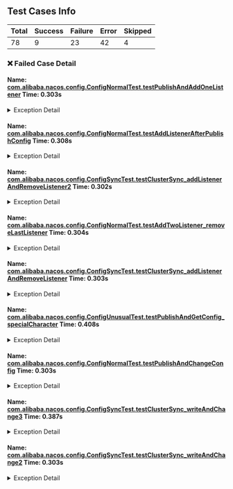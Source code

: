 ## Test Cases Info


|Total|Success|Failure|Error|Skipped|
|-----|-------|-------|-----|-------|
|78|9|23|42|4|


### :x: Failed Case Detail

#### Name:  [com.alibaba.nacos.config.ConfigNormalTest.testPublishAndAddOneListener](https://github.com/nacos-group/nacos-e2e/tree/main/java/nacos-2X/src/test/java/com/alibaba/nacos/config/ConfigNormalTest.java#L94?_blank) Time: 0.303s

<details>
<summary>Exception Detail</summary>


**Exception**
org.opentest4j.AssertionFailedError: publishConfig check fail ==> expected: <true> but was: <false>
	at com.alibaba.nacos.config.ConfigNormalTest.testPublishAndAddOneListener(ConfigNormalTest.java:94)

**System out info**
2023-06-15 04:55:58 INFO  [c.a.n.n.SubscribeClusterTest  #setUp               :  39] Running test=Optional[public void com.alibaba.nacos.naming.SubscribeClusterTest.testSubscribeDelete() throws java.lang.Exception], serviceName=nacos.HMlwA.AhWDS.com
2023-06-15 04:55:58 INFO  [c.a.n.c.naming                #registerService     : 121] [REGISTER-SERVICE] public registering service nacos.HMlwA.AhWDS.com with instance Instance{instanceId='null', ip='127.0.0.1', port=8848, weight=1.0, healthy=true, enabled=true, ephemeral=true, clusterName='c1', serviceName='null', metadata={}}
2023-06-15 04:55:58 ERROR [c.a.n.c.r.client              #printIfErrorEnabled : 102] Send request fail, request = InstanceRequest{headers={app=unknown}, requestId='null'}, retryTimes = 1, errorMessage = Client not connected, current status:STARTING
2023-06-15 04:55:58 INFO  [c.a.n.c.r.c.g.GrpcClient      #ateNewManagedChannel: 182] grpc client connection server:127.0.0.1 ip,serverPort:9848,grpcTslConfig:{"sslProvider":"","enableTls":false,"mutualAuthEnable":false,"trustAll":false}
2023-06-15 04:55:58 INFO  [c.a.n.c.r.c.g.GrpcClient      #ateNewManagedChannel: 182] grpc client connection server:127.0.0.1 ip,serverPort:9848,grpcTslConfig:{"sslProvider":"","enableTls":false,"mutualAuthEnable":false,"trustAll":false}
2023-06-15 04:55:58 ERROR [c.a.n.c.r.c.g.GrpcClient      #printIfErrorEnabled : 102] Server check fail, please check server 127.0.0.1 ,port 9848 is available , error ={}
java.util.concurrent.ExecutionException: com.alibaba.nacos.shaded.io.grpc.StatusRuntimeException: UNAVAILABLE: io exception
	at com.alibaba.nacos.shaded.com.google.common.util.concurrent.AbstractFuture.getDoneValue(AbstractFuture.java:566)
	at com.alibaba.nacos.shaded.com.google.common.util.concurrent.AbstractFuture.get(AbstractFuture.java:445)
	at com.alibaba.nacos.common.remote.client.grpc.GrpcClient.serverCheck(GrpcClient.java:218)
	at com.alibaba.nacos.common.remote.client.grpc.GrpcClient.connectToServer(GrpcClient.java:329)
	at com.alibaba.nacos.common.remote.client.RpcClient.reconnect(RpcClient.java:502)
	at com.alibaba.nacos.common.remote.client.RpcClient.lambda$start$2(RpcClient.java:343)
	at java.util.concurrent.Executors$RunnableAdapter.call(Executors.java:511)
	at java.util.concurrent.FutureTask.run(FutureTask.java:266)
	at java.util.concurrent.ScheduledThreadPoolExecutor$ScheduledFutureTask.access$201(ScheduledThreadPoolExecutor.java:180)
	at java.util.concurrent.ScheduledThreadPoolExecutor$ScheduledFutureTask.run(ScheduledThreadPoolExecutor.java:293)
	at java.util.concurrent.ThreadPoolExecutor.runWorker(ThreadPoolExecutor.java:1149)
	at java.util.concurrent.ThreadPoolExecutor$Worker.run(ThreadPoolExecutor.java:624)
	at java.lang.Thread.run(Thread.java:750)
Caused by: com.alibaba.nacos.shaded.io.grpc.StatusRuntimeException: UNAVAILABLE: io exception
	at com.alibaba.nacos.shaded.io.grpc.Status.asRuntimeException(Status.java:539)
	at com.alibaba.nacos.shaded.io.grpc.stub.ClientCalls$UnaryStreamToFuture.onClose(ClientCalls.java:544)
	at com.alibaba.nacos.shaded.io.grpc.internal.DelayedClientCall$DelayedListener$3.run(DelayedClientCall.java:471)
	at com.alibaba.nacos.shaded.io.grpc.internal.DelayedClientCall$DelayedListener.delayOrExecute(DelayedClientCall.java:435)
	at com.alibaba.nacos.shaded.io.grpc.internal.DelayedClientCall$DelayedListener.onClose(DelayedClientCall.java:468)
	at com.alibaba.nacos.shaded.io.grpc.internal.ClientCallImpl.closeObserver(ClientCallImpl.java:563)
	at com.alibaba.nacos.shaded.io.grpc.internal.ClientCallImpl.access$300(ClientCallImpl.java:70)
	at com.alibaba.nacos.shaded.io.grpc.internal.ClientCallImpl$ClientStreamListenerImpl$1StreamClosed.runInternal(ClientCallImpl.java:744)
	at com.alibaba.nacos.shaded.io.grpc.internal.ClientCallImpl$ClientStreamListenerImpl$1StreamClosed.runInContext(ClientCallImpl.java:723)
	at com.alibaba.nacos.shaded.io.grpc.internal.ContextRunnable.run(ContextRunnable.java:37)
	at com.alibaba.nacos.shaded.io.grpc.internal.SerializingExecutor.run(SerializingExecutor.java:133)
	... 3 common frames omitted
Caused by: com.alibaba.nacos.shaded.io.grpc.netty.shaded.io.netty.channel.AbstractChannel$AnnotatedConnectException: Connection refused: /127.0.0.1:9848
Caused by: java.net.ConnectException: Connection refused
	at sun.nio.ch.SocketChannelImpl.checkConnect(Native Method)
	at sun.nio.ch.SocketChannelImpl.finishConnect(SocketChannelImpl.java:716)
	at com.alibaba.nacos.shaded.io.grpc.netty.shaded.io.netty.channel.socket.nio.NioSocketChannel.doFinishConnect(NioSocketChannel.java:337)
	at com.alibaba.nacos.shaded.io.grpc.netty.shaded.io.netty.channel.nio.AbstractNioChannel$AbstractNioUnsafe.finishConnect(AbstractNioChannel.java:334)
	at com.alibaba.nacos.shaded.io.grpc.netty.shaded.io.netty.channel.nio.NioEventLoop.processSelectedKey(NioEventLoop.java:710)
	at com.alibaba.nacos.shaded.io.grpc.netty.shaded.io.netty.channel.nio.NioEventLoop.processSelectedKeysOptimized(NioEventLoop.java:658)
	at com.alibaba.nacos.shaded.io.grpc.netty.shaded.io.netty.channel.nio.NioEventLoop.processSelectedKeys(NioEventLoop.java:584)
	at com.alibaba.nacos.shaded.io.grpc.netty.shaded.io.netty.channel.nio.NioEventLoop.run(NioEventLoop.java:496)
	at com.alibaba.nacos.shaded.io.grpc.netty.shaded.io.netty.util.concurrent.SingleThreadEventExecutor$4.run(SingleThreadEventExecutor.java:997)
	at com.alibaba.nacos.shaded.io.grpc.netty.shaded.io.netty.util.internal.ThreadExecutorMap$2.run(ThreadExecutorMap.java:74)
	at com.alibaba.nacos.shaded.io.grpc.netty.shaded.io.netty.util.concurrent.FastThreadLocalRunnable.run(FastThreadLocalRunnable.java:30)
	at java.lang.Thread.run(Thread.java:750)
2023-06-15 04:55:58 INFO  [c.a.n.c.r.client              #printIfInfoEnabled  :  63] [6f26f36d-1d0a-4e1c-921a-5df4376c6d46] Fail to connect server, after trying 3 times, last try server is {serverIp = '127.0.0.1', server main port = 8848}, error = unknown
2023-06-15 04:55:58 ERROR [c.a.n.c.r.c.g.GrpcClient      #printIfErrorEnabled : 102] Server check fail, please check server 127.0.0.1 ,port 9848 is available , error ={}
java.util.concurrent.ExecutionException: com.alibaba.nacos.shaded.io.grpc.StatusRuntimeException: UNAVAILABLE: io exception
	at com.alibaba.nacos.shaded.com.google.common.util.concurrent.AbstractFuture.getDoneValue(AbstractFuture.java:566)
	at com.alibaba.nacos.shaded.com.google.common.util.concurrent.AbstractFuture.get(AbstractFuture.java:445)
	at com.alibaba.nacos.common.remote.client.grpc.GrpcClient.serverCheck(GrpcClient.java:218)
	at com.alibaba.nacos.common.remote.client.grpc.GrpcClient.connectToServer(GrpcClient.java:329)
	at com.alibaba.nacos.common.remote.client.RpcClient.reconnect(RpcClient.java:502)
	at com.alibaba.nacos.common.remote.client.RpcClient.lambda$start$2(RpcClient.java:343)
	at java.util.concurrent.Executors$RunnableAdapter.call(Executors.java:511)
	at java.util.concurrent.FutureTask.run(FutureTask.java:266)
	at java.util.concurrent.ScheduledThreadPoolExecutor$ScheduledFutureTask.access$201(ScheduledThreadPoolExecutor.java:180)
	at java.util.concurrent.ScheduledThreadPoolExecutor$ScheduledFutureTask.run(ScheduledThreadPoolExecutor.java:293)
	at java.util.concurrent.ThreadPoolExecutor.runWorker(ThreadPoolExecutor.java:1149)
	at java.util.concurrent.ThreadPoolExecutor$Worker.run(ThreadPoolExecutor.java:624)
	at java.lang.Thread.run(Thread.java:750)
Caused by: com.alibaba.nacos.shaded.io.grpc.StatusRuntimeException: UNAVAILABLE: io exception
	at com.alibaba.nacos.shaded.io.grpc.Status.asRuntimeException(Status.java:539)
	at com.alibaba.nacos.shaded.io.grpc.stub.ClientCalls$UnaryStreamToFuture.onClose(ClientCalls.java:544)
	at com.alibaba.nacos.shaded.io.grpc.internal.DelayedClientCall$DelayedListener$3.run(DelayedClientCall.java:471)
	at com.alibaba.nacos.shaded.io.grpc.internal.DelayedClientCall$DelayedListener.delayOrExecute(DelayedClientCall.java:435)
	at com.alibaba.nacos.shaded.io.grpc.internal.DelayedClientCall$DelayedListener.onClose(DelayedClientCall.java:468)
	at com.alibaba.nacos.shaded.io.grpc.internal.ClientCallImpl.closeObserver(ClientCallImpl.java:563)
	at com.alibaba.nacos.shaded.io.grpc.internal.ClientCallImpl.access$300(ClientCallImpl.java:70)
	at com.alibaba.nacos.shaded.io.grpc.internal.ClientCallImpl$ClientStreamListenerImpl$1StreamClosed.runInternal(ClientCallImpl.java:744)
	at com.alibaba.nacos.shaded.io.grpc.internal.ClientCallImpl$ClientStreamListenerImpl$1StreamClosed.runInContext(ClientCallImpl.java:723)
	at com.alibaba.nacos.shaded.io.grpc.internal.ContextRunnable.run(ContextRunnable.java:37)
	at com.alibaba.nacos.shaded.io.grpc.internal.SerializingExecutor.run(SerializingExecutor.java:133)
	... 3 common frames omitted
Caused by: com.alibaba.nacos.shaded.io.grpc.netty.shaded.io.netty.channel.AbstractChannel$AnnotatedConnectException: Connection refused: /127.0.0.1:9848
Caused by: java.net.ConnectException: Connection refused
	at sun.nio.ch.SocketChannelImpl.checkConnect(Native Method)
	at sun.nio.ch.SocketChannelImpl.finishConnect(SocketChannelImpl.java:716)
	at com.alibaba.nacos.shaded.io.grpc.netty.shaded.io.netty.channel.socket.nio.NioSocketChannel.doFinishConnect(NioSocketChannel.java:337)
	at com.alibaba.nacos.shaded.io.grpc.netty.shaded.io.netty.channel.nio.AbstractNioChannel$AbstractNioUnsafe.finishConnect(AbstractNioChannel.java:334)
	at com.alibaba.nacos.shaded.io.grpc.netty.shaded.io.netty.channel.nio.NioEventLoop.processSelectedKey(NioEventLoop.java:710)
	at com.alibaba.nacos.shaded.io.grpc.netty.shaded.io.netty.channel.nio.NioEventLoop.processSelectedKeysOptimized(NioEventLoop.java:658)
	at com.alibaba.nacos.shaded.io.grpc.netty.shaded.io.netty.channel.nio.NioEventLoop.processSelectedKeys(NioEventLoop.java:584)
	at com.alibaba.nacos.shaded.io.grpc.netty.shaded.io.netty.channel.nio.NioEventLoop.run(NioEventLoop.java:496)
	at com.alibaba.nacos.shaded.io.grpc.netty.shaded.io.netty.util.concurrent.SingleThreadEventExecutor$4.run(SingleThreadEventExecutor.java:997)
	at com.alibaba.nacos.shaded.io.grpc.netty.shaded.io.netty.util.internal.ThreadExecutorMap$2.run(ThreadExecutorMap.java:74)
	at com.alibaba.nacos.shaded.io.grpc.netty.shaded.io.netty.util.concurrent.FastThreadLocalRunnable.run(FastThreadLocalRunnable.java:30)
	at java.lang.Thread.run(Thread.java:750)
2023-06-15 04:55:58 INFO  [c.a.n.c.r.client              #printIfInfoEnabled  :  63] [05a9063c-6c77-43fd-8927-18776a5f500d] Fail to connect server, after trying 3 times, last try server is {serverIp = '127.0.0.1', server main port = 8848}, error = unknown
2023-06-15 04:55:58 ERROR [c.a.n.c.r.client              #printIfErrorEnabled : 102] Send request fail, request = ConfigPublishRequest{headers={charset=UTF-8, Client-AppName=unknown, Client-RequestToken=5b3c629ca65baf33f0c74d9ce8dfd8b2, Client-RequestTS=1686804958659, exConfigInfo=true}, requestId='null'}, retryTimes = 2, errorMessage = Client not connected, current status:STARTING
2023-06-15 04:55:58 ERROR [c.a.n.c.r.client              #printIfErrorEnabled : 102] Send request fail, request = ConfigPublishRequest{headers={charset=UTF-8, Client-AppName=unknown, Client-RequestToken=5b3c629ca65baf33f0c74d9ce8dfd8b2, Client-RequestTS=1686804958659, exConfigInfo=true}, requestId='null'}, retryTimes = 2, errorMessage = Client not connected, current status:STARTING
2023-06-15 04:55:58 WARN  [c.a.n.c.c.i.ClientWorker      #publishConfig       :1064] [fixed-127.0.0.1_8848] [publish-single] error, dataId=config.test.twOyaItMox, group=DEFAULT_GROUP, tenant=, code=unknown, msg=Client not connected, current status:STARTING
2023-06-15 04:55:58 WARN  [c.a.n.c.c.i.ClientWorker      #publishConfig       :1064] [fixed-127.0.0.1_8848] [publish-single] error, dataId=config.test.dfJwuzVwPZ, group=DEFAULT_GROUP, tenant=, code=unknown, msg=Client not connected, current status:STARTING
2023-06-15 04:55:58 INFO  [c.a.n.c.ConfigNormalTest      #ishAndAddOneListener:  93] publishConfig dataId:config.test.twOyaItMox, group:DEFAULT_GROUP, result:false



</details>

#### Name: [com.alibaba.nacos.config.ConfigNormalTest.testAddListenerAfterPublishConfig](https://github.com/nacos-group/nacos-e2e/tree/main/java/nacos-2X/src/test/java/com/alibaba/nacos/config/ConfigNormalTest.java#L292{:target="_blank"}) Time: 0.308s

<details>
<summary>Exception Detail</summary>


**Exception**
org.opentest4j.AssertionFailedError: expected: <true> but was: <false>
	at com.alibaba.nacos.config.ConfigNormalTest.testAddListenerAfterPublishConfig(ConfigNormalTest.java:292)

**System out info**
2023-06-15 04:55:51 ERROR [c.a.n.c.r.client              #printIfErrorEnabled : 102] Send request fail, request = ConfigPublishRequest{headers={charset=UTF-8, Client-AppName=unknown, Client-RequestToken=4532dca4fd9a7e1bac55115e8932540b, Client-RequestTS=1686804951511, exConfigInfo=true}, requestId='null'}, retryTimes = 2, errorMessage = Client not connected, current status:STARTING
2023-06-15 04:55:51 WARN  [c.a.n.c.c.i.ClientWorker      #publishConfig       :1064] [fixed-127.0.0.1_8848] [publish-single] error, dataId=config.test.MoKFKXehHl, group=DEFAULT_GROUP, tenant=, code=unknown, msg=Client not connected, current status:STARTING
2023-06-15 04:55:51 ERROR [c.a.n.c.r.client              #printIfErrorEnabled : 102] Send request fail, request = ConfigPublishRequest{headers={charset=UTF-8, Client-AppName=unknown, Client-RequestToken=167488b70ed4b7b0d9ce8b04619f18a9, Client-RequestTS=1686804951631, exConfigInfo=true}, requestId='null'}, retryTimes = 1, errorMessage = Client not connected, current status:STARTING
2023-06-15 04:55:51 ERROR [c.a.n.c.r.client              #printIfErrorEnabled : 102] Send request fail, request = SubscribeServiceRequest{headers={app=unknown}, requestId='null'}, retryTimes = 0, errorMessage = Client not connected, current status:STARTING
2023-06-15 04:55:51 ERROR [c.a.n.c.r.client              #printIfErrorEnabled : 102] Send request fail, request = ConfigPublishRequest{headers={charset=UTF-8, Client-AppName=unknown, Client-RequestToken=7c369050fb73e2277776869e8da5b13c, Client-RequestTS=1686804951540, exConfigInfo=true}, requestId='null'}, retryTimes = 2, errorMessage = Client not connected, current status:STARTING
2023-06-15 04:55:51 WARN  [c.a.n.c.c.i.ClientWorker      #publishConfig       :1064] [fixed-127.0.0.1_8848] [publish-single] error, dataId=config.test.FcHYmpXJNT, group=DEFAULT_GROUP, tenant=, code=unknown, msg=Client not connected, current status:STARTING
2023-06-15 04:55:51 INFO  [c.a.n.c.ConfigNormalTest      #erAfterPublishConfig: 291] publishConfig dataId:config.test.FcHYmpXJNT, group:DEFAULT_GROUP, result:false



</details>

#### Name: [com.alibaba.nacos.config.ConfigSyncTest.testClusterSync_addListenerAndRemoveListener2](https://github.com/nacos-group/nacos-e2e/tree/main/java/nacos-2X/src/test/java/com/alibaba/nacos/config/ConfigSyncTest.java#L196{:target="_blank"}) Time: 0.302s

<details>
<summary>Exception Detail</summary>


**Exception**
org.opentest4j.AssertionFailedError: expected: <true> but was: <false>
	at com.alibaba.nacos.config.ConfigSyncTest.testClusterSync_addListenerAndRemoveListener2(ConfigSyncTest.java:196)

**System out info**
2023-06-15 04:56:01 WARN  [c.a.n.c.naming                #run                 :  47] Grpc Connection is disconnect, skip current redo task
2023-06-15 04:56:01 ERROR [c.a.n.c.r.client              #printIfErrorEnabled : 102] Send request fail, request = ConfigQueryRequest{headers={charset=UTF-8, Client-AppName=unknown, Client-RequestToken=6ee606b2f3ba0ffb0910027906ec0ca2, Client-RequestTS=1686804960800, exConfigInfo=true, notify=false}, requestId='null'}, retryTimes = 2, errorMessage = Client not connected, current status:STARTING
2023-06-15 04:56:01 WARN  [c.a.n.c.c.NacosConfigService  #getConfigInner      : 195] [fixed-127.0.0.1_8848] [get-config] get from server error, dataId=config.test.YWnPdRnqnY, group=DEFAULT_GROUP, tenant=, msg=ErrCode:-401, ErrMsg:Client not connected, current status:STARTING
2023-06-15 04:56:01 WARN  [c.a.n.c.naming                #run                 :  47] Grpc Connection is disconnect, skip current redo task
2023-06-15 04:56:01 ERROR [c.a.n.c.r.client              #printIfErrorEnabled : 102] Send request fail, request = ConfigPublishRequest{headers={charset=UTF-8, Client-AppName=unknown, Client-RequestToken=92d7b3f196bca01d8de92a4f3d6dd3d7, Client-RequestTS=1686804960815, exConfigInfo=true}, requestId='null'}, retryTimes = 2, errorMessage = Client not connected, current status:STARTING
2023-06-15 04:56:01 WARN  [c.a.n.c.c.i.ClientWorker      #publishConfig       :1064] [fixed-127.0.0.1_8848] [publish-single] error, dataId=config.test.IvOzitlArH, group=DEFAULT_GROUP, tenant=, code=unknown, msg=Client not connected, current status:STARTING



</details>

#### Name: [com.alibaba.nacos.config.ConfigNormalTest.testAddTwoListener_removeLastListener](https://github.com/nacos-group/nacos-e2e/tree/main/java/nacos-2X/src/test/java/com/alibaba/nacos/config/ConfigNormalTest.java#L324{:target="_blank"}) Time: 0.304s

<details>
<summary>Exception Detail</summary>


**Exception**
org.opentest4j.AssertionFailedError: expected: <true> but was: <false>
	at com.alibaba.nacos.config.ConfigNormalTest.testAddTwoListener_removeLastListener(ConfigNormalTest.java:324)

**System out info**
2023-06-15 04:55:52 ERROR [c.a.n.c.r.client              #printIfErrorEnabled : 102] Send request fail, request = SubscribeServiceRequest{headers={app=unknown}, requestId='null'}, retryTimes = 0, errorMessage = Client not connected, current status:STARTING
2023-06-15 04:55:52 ERROR [c.a.n.c.r.client              #printIfErrorEnabled : 102] Send request fail, request = ConfigPublishRequest{headers={charset=UTF-8, Client-AppName=unknown, Client-RequestToken=a6065aee4bd7e76bc5a48314c3c3e613, Client-RequestTS=1686804951849, exConfigInfo=true}, requestId='null'}, retryTimes = 2, errorMessage = Client not connected, current status:STARTING
2023-06-15 04:55:52 WARN  [c.a.n.c.c.i.ClientWorker      #publishConfig       :1064] [fixed-127.0.0.1_8848] [publish-single] error, dataId=config.test.sacaJFdrNZ, group=DEFAULT_GROUP, tenant=, code=unknown, msg=Client not connected, current status:STARTING



</details>

#### Name: [com.alibaba.nacos.config.ConfigSyncTest.testClusterSync_addListenerAndRemoveListener](https://github.com/nacos-group/nacos-e2e/tree/main/java/nacos-2X/src/test/java/com/alibaba/nacos/config/ConfigSyncTest.java#L168{:target="_blank"}) Time: 0.303s

<details>
<summary>Exception Detail</summary>


**Exception**
org.opentest4j.AssertionFailedError: expected: <true> but was: <false>
	at com.alibaba.nacos.config.ConfigSyncTest.testClusterSync_addListenerAndRemoveListener(ConfigSyncTest.java:168)

**System out info**


</details>

#### Name: [com.alibaba.nacos.config.ConfigUnusualTest.testPublishAndGetConfig_specialCharacter](https://github.com/nacos-group/nacos-e2e/tree/main/java/nacos-2X/src/test/java/com/alibaba/nacos/config/ConfigUnusualTest.java#L174{:target="_blank"}) Time: 0.408s

<details>
<summary>Exception Detail</summary>


**Exception**
org.opentest4j.AssertionFailedError: publishConfig check fail ==> expected: <true> but was: <false>
	at com.alibaba.nacos.config.ConfigUnusualTest.testPublishAndGetConfig_specialCharacter(ConfigUnusualTest.java:174)

**System out info**
2023-06-15 04:55:58 ERROR [c.a.n.c.r.client              #printIfErrorEnabled : 102] Send request fail, request = ConfigPublishRequest{headers={charset=UTF-8, Client-AppName=unknown, Client-RequestToken=59572a797fba5058beea236ce99ddf58, Client-RequestTS=1686804958357, exConfigInfo=true}, requestId='null'}, retryTimes = 2, errorMessage = Client not connected, current status:STARTING
2023-06-15 04:55:58 WARN  [c.a.n.c.c.i.ClientWorker      #publishConfig       :1064] [fixed-127.0.0.1_8848] [publish-single] error, dataId=config.test.xRZVrXQsNQ, group=DEFAULT_GROUP, tenant=, code=unknown, msg=Client not connected, current status:STARTING
2023-06-15 04:55:58 INFO  [c.a.n.c.ConfigUnusualTest     #fig_specialCharacter: 173] publishConfig dataId:config.test.xRZVrXQsNQ, group:DEFAULT_GROUP, result:false



</details>

#### Name: [com.alibaba.nacos.config.ConfigNormalTest.testPublishAndChangeConfig](https://github.com/nacos-group/nacos-e2e/tree/main/java/nacos-2X/src/test/java/com/alibaba/nacos/config/ConfigNormalTest.java#L198{:target="_blank"}) Time: 0.303s

<details>
<summary>Exception Detail</summary>


**Exception**
org.opentest4j.AssertionFailedError: expected: <true> but was: <false>
	at com.alibaba.nacos.config.ConfigNormalTest.testPublishAndChangeConfig(ConfigNormalTest.java:198)

**System out info**
2023-06-15 04:55:59 INFO  [c.a.n.n.SubscribeClusterTest  #setUp               :  39] Running test=Optional[public void com.alibaba.nacos.naming.SubscribeClusterTest.testSubscribeChangeWeight() throws java.lang.Exception], serviceName=nacos.MkaYk.jEvSU.com
2023-06-15 04:55:59 INFO  [c.a.n.c.naming                #registerService     : 121] [REGISTER-SERVICE] public registering service nacos.MkaYk.jEvSU.com with instance Instance{instanceId='null', ip='127.0.0.1', port=8848, weight=2.0, healthy=true, enabled=true, ephemeral=true, clusterName='c1', serviceName='nacos.MkaYk.jEvSU.com', metadata={site=et2}}
2023-06-15 04:55:59 INFO  [c.a.n.c.r.c.g.GrpcClient      #ateNewManagedChannel: 182] grpc client connection server:127.0.0.1 ip,serverPort:9848,grpcTslConfig:{"sslProvider":"","enableTls":false,"mutualAuthEnable":false,"trustAll":false}
2023-06-15 04:55:59 INFO  [c.a.n.c.r.c.g.GrpcClient      #ateNewManagedChannel: 182] grpc client connection server:127.0.0.1 ip,serverPort:9848,grpcTslConfig:{"sslProvider":"","enableTls":false,"mutualAuthEnable":false,"trustAll":false}
2023-06-15 04:55:59 ERROR [c.a.n.c.r.client              #printIfErrorEnabled : 102] Send request fail, request = SubscribeServiceRequest{headers={app=unknown}, requestId='null'}, retryTimes = 1, errorMessage = Client not connected, current status:STARTING
2023-06-15 04:55:59 ERROR [c.a.n.c.r.c.g.GrpcClient      #printIfErrorEnabled : 102] Server check fail, please check server 127.0.0.1 ,port 9848 is available , error ={}
java.util.concurrent.ExecutionException: com.alibaba.nacos.shaded.io.grpc.StatusRuntimeException: UNAVAILABLE: io exception
	at com.alibaba.nacos.shaded.com.google.common.util.concurrent.AbstractFuture.getDoneValue(AbstractFuture.java:566)
	at com.alibaba.nacos.shaded.com.google.common.util.concurrent.AbstractFuture.get(AbstractFuture.java:445)
	at com.alibaba.nacos.common.remote.client.grpc.GrpcClient.serverCheck(GrpcClient.java:218)
	at com.alibaba.nacos.common.remote.client.grpc.GrpcClient.connectToServer(GrpcClient.java:329)
	at com.alibaba.nacos.common.remote.client.RpcClient.reconnect(RpcClient.java:502)
	at com.alibaba.nacos.common.remote.client.RpcClient.lambda$start$2(RpcClient.java:343)
	at java.util.concurrent.Executors$RunnableAdapter.call(Executors.java:511)
	at java.util.concurrent.FutureTask.run(FutureTask.java:266)
	at java.util.concurrent.ScheduledThreadPoolExecutor$ScheduledFutureTask.access$201(ScheduledThreadPoolExecutor.java:180)
	at java.util.concurrent.ScheduledThreadPoolExecutor$ScheduledFutureTask.run(ScheduledThreadPoolExecutor.java:293)
	at java.util.concurrent.ThreadPoolExecutor.runWorker(ThreadPoolExecutor.java:1149)
	at java.util.concurrent.ThreadPoolExecutor$Worker.run(ThreadPoolExecutor.java:624)
	at java.lang.Thread.run(Thread.java:750)
Caused by: com.alibaba.nacos.shaded.io.grpc.StatusRuntimeException: UNAVAILABLE: io exception
	at com.alibaba.nacos.shaded.io.grpc.Status.asRuntimeException(Status.java:539)
	at com.alibaba.nacos.shaded.io.grpc.stub.ClientCalls$UnaryStreamToFuture.onClose(ClientCalls.java:544)
	at com.alibaba.nacos.shaded.io.grpc.internal.DelayedClientCall$DelayedListener$3.run(DelayedClientCall.java:471)
	at com.alibaba.nacos.shaded.io.grpc.internal.DelayedClientCall$DelayedListener.delayOrExecute(DelayedClientCall.java:435)
	at com.alibaba.nacos.shaded.io.grpc.internal.DelayedClientCall$DelayedListener.onClose(DelayedClientCall.java:468)
	at com.alibaba.nacos.shaded.io.grpc.internal.ClientCallImpl.closeObserver(ClientCallImpl.java:563)
	at com.alibaba.nacos.shaded.io.grpc.internal.ClientCallImpl.access$300(ClientCallImpl.java:70)
	at com.alibaba.nacos.shaded.io.grpc.internal.ClientCallImpl$ClientStreamListenerImpl$1StreamClosed.runInternal(ClientCallImpl.java:744)
	at com.alibaba.nacos.shaded.io.grpc.internal.ClientCallImpl$ClientStreamListenerImpl$1StreamClosed.runInContext(ClientCallImpl.java:723)
	at com.alibaba.nacos.shaded.io.grpc.internal.ContextRunnable.run(ContextRunnable.java:37)
	at com.alibaba.nacos.shaded.io.grpc.internal.SerializingExecutor.run(SerializingExecutor.java:133)
	... 3 common frames omitted
Caused by: com.alibaba.nacos.shaded.io.grpc.netty.shaded.io.netty.channel.AbstractChannel$AnnotatedConnectException: Connection refused: /127.0.0.1:9848
Caused by: java.net.ConnectException: Connection refused
	at sun.nio.ch.SocketChannelImpl.checkConnect(Native Method)
	at sun.nio.ch.SocketChannelImpl.finishConnect(SocketChannelImpl.java:716)
	at com.alibaba.nacos.shaded.io.grpc.netty.shaded.io.netty.channel.socket.nio.NioSocketChannel.doFinishConnect(NioSocketChannel.java:337)
	at com.alibaba.nacos.shaded.io.grpc.netty.shaded.io.netty.channel.nio.AbstractNioChannel$AbstractNioUnsafe.finishConnect(AbstractNioChannel.java:334)
	at com.alibaba.nacos.shaded.io.grpc.netty.shaded.io.netty.channel.nio.NioEventLoop.processSelectedKey(NioEventLoop.java:710)
	at com.alibaba.nacos.shaded.io.grpc.netty.shaded.io.netty.channel.nio.NioEventLoop.processSelectedKeysOptimized(NioEventLoop.java:658)
	at com.alibaba.nacos.shaded.io.grpc.netty.shaded.io.netty.channel.nio.NioEventLoop.processSelectedKeys(NioEventLoop.java:584)
	at com.alibaba.nacos.shaded.io.grpc.netty.shaded.io.netty.channel.nio.NioEventLoop.run(NioEventLoop.java:496)
	at com.alibaba.nacos.shaded.io.grpc.netty.shaded.io.netty.util.concurrent.SingleThreadEventExecutor$4.run(SingleThreadEventExecutor.java:997)
	at com.alibaba.nacos.shaded.io.grpc.netty.shaded.io.netty.util.internal.ThreadExecutorMap$2.run(ThreadExecutorMap.java:74)
	at com.alibaba.nacos.shaded.io.grpc.netty.shaded.io.netty.util.concurrent.FastThreadLocalRunnable.run(FastThreadLocalRunnable.java:30)
	at java.lang.Thread.run(Thread.java:750)
2023-06-15 04:55:59 ERROR [c.a.n.c.r.c.g.GrpcClient      #printIfErrorEnabled : 102] Server check fail, please check server 127.0.0.1 ,port 9848 is available , error ={}
java.util.concurrent.ExecutionException: com.alibaba.nacos.shaded.io.grpc.StatusRuntimeException: UNAVAILABLE: io exception
	at com.alibaba.nacos.shaded.com.google.common.util.concurrent.AbstractFuture.getDoneValue(AbstractFuture.java:566)
	at com.alibaba.nacos.shaded.com.google.common.util.concurrent.AbstractFuture.get(AbstractFuture.java:445)
	at com.alibaba.nacos.common.remote.client.grpc.GrpcClient.serverCheck(GrpcClient.java:218)
	at com.alibaba.nacos.common.remote.client.grpc.GrpcClient.connectToServer(GrpcClient.java:329)
	at com.alibaba.nacos.common.remote.client.RpcClient.reconnect(RpcClient.java:502)
	at com.alibaba.nacos.common.remote.client.RpcClient.lambda$start$2(RpcClient.java:343)
	at java.util.concurrent.Executors$RunnableAdapter.call(Executors.java:511)
	at java.util.concurrent.FutureTask.run(FutureTask.java:266)
	at java.util.concurrent.ScheduledThreadPoolExecutor$ScheduledFutureTask.access$201(ScheduledThreadPoolExecutor.java:180)
	at java.util.concurrent.ScheduledThreadPoolExecutor$ScheduledFutureTask.run(ScheduledThreadPoolExecutor.java:293)
	at java.util.concurrent.ThreadPoolExecutor.runWorker(ThreadPoolExecutor.java:1149)
	at java.util.concurrent.ThreadPoolExecutor$Worker.run(ThreadPoolExecutor.java:624)
	at java.lang.Thread.run(Thread.java:750)
Caused by: com.alibaba.nacos.shaded.io.grpc.StatusRuntimeException: UNAVAILABLE: io exception
	at com.alibaba.nacos.shaded.io.grpc.Status.asRuntimeException(Status.java:539)
	at com.alibaba.nacos.shaded.io.grpc.stub.ClientCalls$UnaryStreamToFuture.onClose(ClientCalls.java:544)
	at com.alibaba.nacos.shaded.io.grpc.internal.DelayedClientCall$DelayedListener$3.run(DelayedClientCall.java:471)
	at com.alibaba.nacos.shaded.io.grpc.internal.DelayedClientCall$DelayedListener.delayOrExecute(DelayedClientCall.java:435)
	at com.alibaba.nacos.shaded.io.grpc.internal.DelayedClientCall$DelayedListener.onClose(DelayedClientCall.java:468)
	at com.alibaba.nacos.shaded.io.grpc.internal.ClientCallImpl.closeObserver(ClientCallImpl.java:563)
	at com.alibaba.nacos.shaded.io.grpc.internal.ClientCallImpl.access$300(ClientCallImpl.java:70)
	at com.alibaba.nacos.shaded.io.grpc.internal.ClientCallImpl$ClientStreamListenerImpl$1StreamClosed.runInternal(ClientCallImpl.java:744)
	at com.alibaba.nacos.shaded.io.grpc.internal.ClientCallImpl$ClientStreamListenerImpl$1StreamClosed.runInContext(ClientCallImpl.java:723)
	at com.alibaba.nacos.shaded.io.grpc.internal.ContextRunnable.run(ContextRunnable.java:37)
	at com.alibaba.nacos.shaded.io.grpc.internal.SerializingExecutor.run(SerializingExecutor.java:133)
	... 3 common frames omitted
Caused by: com.alibaba.nacos.shaded.io.grpc.netty.shaded.io.netty.channel.AbstractChannel$AnnotatedConnectException: Connection refused: /127.0.0.1:9848
Caused by: java.net.ConnectException: Connection refused
	at sun.nio.ch.SocketChannelImpl.checkConnect(Native Method)
	at sun.nio.ch.SocketChannelImpl.finishConnect(SocketChannelImpl.java:716)
	at com.alibaba.nacos.shaded.io.grpc.netty.shaded.io.netty.channel.socket.nio.NioSocketChannel.doFinishConnect(NioSocketChannel.java:337)
	at com.alibaba.nacos.shaded.io.grpc.netty.shaded.io.netty.channel.nio.AbstractNioChannel$AbstractNioUnsafe.finishConnect(AbstractNioChannel.java:334)
	at com.alibaba.nacos.shaded.io.grpc.netty.shaded.io.netty.channel.nio.NioEventLoop.processSelectedKey(NioEventLoop.java:710)
	at com.alibaba.nacos.shaded.io.grpc.netty.shaded.io.netty.channel.nio.NioEventLoop.processSelectedKeysOptimized(NioEventLoop.java:658)
	at com.alibaba.nacos.shaded.io.grpc.netty.shaded.io.netty.channel.nio.NioEventLoop.processSelectedKeys(NioEventLoop.java:584)
	at com.alibaba.nacos.shaded.io.grpc.netty.shaded.io.netty.channel.nio.NioEventLoop.run(NioEventLoop.java:496)
	at com.alibaba.nacos.shaded.io.grpc.netty.shaded.io.netty.util.concurrent.SingleThreadEventExecutor$4.run(SingleThreadEventExecutor.java:997)
	at com.alibaba.nacos.shaded.io.grpc.netty.shaded.io.netty.util.internal.ThreadExecutorMap$2.run(ThreadExecutorMap.java:74)
	at com.alibaba.nacos.shaded.io.grpc.netty.shaded.io.netty.util.concurrent.FastThreadLocalRunnable.run(FastThreadLocalRunnable.java:30)
	at java.lang.Thread.run(Thread.java:750)
2023-06-15 04:55:59 INFO  [c.a.n.c.r.client              #printIfInfoEnabled  :  63] [4714c6d0-2167-40dd-af8e-d61877c1be6c] Fail to connect server, after trying 13 times, last try server is {serverIp = '127.0.0.1', server main port = 8848}, error = unknown
2023-06-15 04:55:59 INFO  [c.a.n.c.r.client              #printIfInfoEnabled  :  63] [5a27e46d-dfd2-4a28-8e7f-f94825f4731f] Fail to connect server, after trying 13 times, last try server is {serverIp = '127.0.0.1', server main port = 8848}, error = unknown
2023-06-15 04:55:59 ERROR [c.a.n.c.r.client              #printIfErrorEnabled : 102] Send request fail, request = ConfigPublishRequest{headers={charset=UTF-8, Client-AppName=unknown, Client-RequestToken=5780e8e45642c56725cb8eee114adf6e, Client-RequestTS=1686804958962, exConfigInfo=true}, requestId='null'}, retryTimes = 2, errorMessage = Client not connected, current status:STARTING
2023-06-15 04:55:59 WARN  [c.a.n.c.c.i.ClientWorker      #publishConfig       :1064] [fixed-127.0.0.1_8848] [publish-single] error, dataId=config.test.vdtIMjHcDp, group=DEFAULT_GROUP, tenant=, code=unknown, msg=Client not connected, current status:STARTING
2023-06-15 04:55:59 ERROR [c.a.n.c.r.client              #printIfErrorEnabled : 102] Send request fail, request = ConfigPublishRequest{headers={charset=UTF-8, Client-AppName=unknown, Client-RequestToken=5780e8e45642c56725cb8eee114adf6e, Client-RequestTS=1686804958962, exConfigInfo=true}, requestId='null'}, retryTimes = 2, errorMessage = Client not connected, current status:STARTING
2023-06-15 04:55:59 INFO  [c.a.n.c.ConfigNormalTest      #blishAndChangeConfig: 197] publishConfig dataId:config.test.vdtIMjHcDp, group:DEFAULT_GROUP, result:false
2023-06-15 04:55:59 WARN  [c.a.n.c.c.i.ClientWorker      #publishConfig       :1064] [fixed-127.0.0.1_8848] [publish-single] error, dataId=config.test.fkGhXTZwCb, group=DEFAULT_GROUP, tenant=, code=unknown, msg=Client not connected, current status:STARTING



</details>

#### Name: [com.alibaba.nacos.config.ConfigSyncTest.testClusterSync_writeAndChange3](https://github.com/nacos-group/nacos-e2e/tree/main/java/nacos-2X/src/test/java/com/alibaba/nacos/config/ConfigSyncTest.java#L268{:target="_blank"}) Time: 0.387s

<details>
<summary>Exception Detail</summary>


**Exception**
org.opentest4j.AssertionFailedError: expected: <true> but was: <false>
	at com.alibaba.nacos.config.ConfigSyncTest.testClusterSync_writeAndChange3(ConfigSyncTest.java:268)

**System out info**
2023-06-15 04:55:58 INFO  [c.a.n.n.SubscribeClusterTest  #setUp               :  39] Running test=Optional[public void com.alibaba.nacos.naming.SubscribeClusterTest.testSubscribeOtherCluster() throws java.lang.Exception], serviceName=nacos.aZlFf.jerEj.net
2023-06-15 04:55:58 INFO  [c.a.n.c.naming                #subscribe           : 167] [SUBSCRIBE-SERVICE] service:nacos.aZlFf.jerEj.net, group:DEFAULT_GROUP, clusters:c2 
2023-06-15 04:55:58 DEBUG [c.a.n.c.naming                #subscribe           : 293] [GRPC-SUBSCRIBE] service:nacos.aZlFf.jerEj.net, group:DEFAULT_GROUP, cluster:c2 
2023-06-15 04:55:58 ERROR [c.a.n.c.r.client              #printIfErrorEnabled : 102] Send request fail, request = InstanceRequest{headers={app=unknown}, requestId='null'}, retryTimes = 1, errorMessage = Client not connected, current status:STARTING
2023-06-15 04:55:58 INFO  [c.a.n.c.r.c.g.GrpcClient      #ateNewManagedChannel: 182] grpc client connection server:127.0.0.1 ip,serverPort:9848,grpcTslConfig:{"sslProvider":"","enableTls":false,"mutualAuthEnable":false,"trustAll":false}
2023-06-15 04:55:58 INFO  [c.a.n.c.r.c.g.GrpcClient      #ateNewManagedChannel: 182] grpc client connection server:127.0.0.1 ip,serverPort:9848,grpcTslConfig:{"sslProvider":"","enableTls":false,"mutualAuthEnable":false,"trustAll":false}
2023-06-15 04:55:58 ERROR [c.a.n.c.r.c.g.GrpcClient      #printIfErrorEnabled : 102] Server check fail, please check server 127.0.0.1 ,port 9848 is available , error ={}
java.util.concurrent.ExecutionException: com.alibaba.nacos.shaded.io.grpc.StatusRuntimeException: UNAVAILABLE: io exception
	at com.alibaba.nacos.shaded.com.google.common.util.concurrent.AbstractFuture.getDoneValue(AbstractFuture.java:566)
	at com.alibaba.nacos.shaded.com.google.common.util.concurrent.AbstractFuture.get(AbstractFuture.java:445)
	at com.alibaba.nacos.common.remote.client.grpc.GrpcClient.serverCheck(GrpcClient.java:218)
	at com.alibaba.nacos.common.remote.client.grpc.GrpcClient.connectToServer(GrpcClient.java:329)
	at com.alibaba.nacos.common.remote.client.RpcClient.reconnect(RpcClient.java:502)
	at com.alibaba.nacos.common.remote.client.RpcClient.lambda$start$2(RpcClient.java:343)
	at java.util.concurrent.Executors$RunnableAdapter.call(Executors.java:511)
	at java.util.concurrent.FutureTask.run(FutureTask.java:266)
	at java.util.concurrent.ScheduledThreadPoolExecutor$ScheduledFutureTask.access$201(ScheduledThreadPoolExecutor.java:180)
	at java.util.concurrent.ScheduledThreadPoolExecutor$ScheduledFutureTask.run(ScheduledThreadPoolExecutor.java:293)
	at java.util.concurrent.ThreadPoolExecutor.runWorker(ThreadPoolExecutor.java:1149)
	at java.util.concurrent.ThreadPoolExecutor$Worker.run(ThreadPoolExecutor.java:624)
	at java.lang.Thread.run(Thread.java:750)
Caused by: com.alibaba.nacos.shaded.io.grpc.StatusRuntimeException: UNAVAILABLE: io exception
	at com.alibaba.nacos.shaded.io.grpc.Status.asRuntimeException(Status.java:539)
	at com.alibaba.nacos.shaded.io.grpc.stub.ClientCalls$UnaryStreamToFuture.onClose(ClientCalls.java:544)
	at com.alibaba.nacos.shaded.io.grpc.internal.DelayedClientCall$DelayedListener$3.run(DelayedClientCall.java:471)
	at com.alibaba.nacos.shaded.io.grpc.internal.DelayedClientCall$DelayedListener.delayOrExecute(DelayedClientCall.java:435)
	at com.alibaba.nacos.shaded.io.grpc.internal.DelayedClientCall$DelayedListener.onClose(DelayedClientCall.java:468)
	at com.alibaba.nacos.shaded.io.grpc.internal.ClientCallImpl.closeObserver(ClientCallImpl.java:563)
	at com.alibaba.nacos.shaded.io.grpc.internal.ClientCallImpl.access$300(ClientCallImpl.java:70)
	at com.alibaba.nacos.shaded.io.grpc.internal.ClientCallImpl$ClientStreamListenerImpl$1StreamClosed.runInternal(ClientCallImpl.java:744)
	at com.alibaba.nacos.shaded.io.grpc.internal.ClientCallImpl$ClientStreamListenerImpl$1StreamClosed.runInContext(ClientCallImpl.java:723)
	at com.alibaba.nacos.shaded.io.grpc.internal.ContextRunnable.run(ContextRunnable.java:37)
	at com.alibaba.nacos.shaded.io.grpc.internal.SerializingExecutor.run(SerializingExecutor.java:133)
	... 3 common frames omitted
Caused by: com.alibaba.nacos.shaded.io.grpc.netty.shaded.io.netty.channel.AbstractChannel$AnnotatedConnectException: Connection refused: /127.0.0.1:9848
Caused by: java.net.ConnectException: Connection refused
	at sun.nio.ch.SocketChannelImpl.checkConnect(Native Method)
	at sun.nio.ch.SocketChannelImpl.finishConnect(SocketChannelImpl.java:716)
	at com.alibaba.nacos.shaded.io.grpc.netty.shaded.io.netty.channel.socket.nio.NioSocketChannel.doFinishConnect(NioSocketChannel.java:337)
	at com.alibaba.nacos.shaded.io.grpc.netty.shaded.io.netty.channel.nio.AbstractNioChannel$AbstractNioUnsafe.finishConnect(AbstractNioChannel.java:334)
	at com.alibaba.nacos.shaded.io.grpc.netty.shaded.io.netty.channel.nio.NioEventLoop.processSelectedKey(NioEventLoop.java:710)
	at com.alibaba.nacos.shaded.io.grpc.netty.shaded.io.netty.channel.nio.NioEventLoop.processSelectedKeysOptimized(NioEventLoop.java:658)
	at com.alibaba.nacos.shaded.io.grpc.netty.shaded.io.netty.channel.nio.NioEventLoop.processSelectedKeys(NioEventLoop.java:584)
	at com.alibaba.nacos.shaded.io.grpc.netty.shaded.io.netty.channel.nio.NioEventLoop.run(NioEventLoop.java:496)
	at com.alibaba.nacos.shaded.io.grpc.netty.shaded.io.netty.util.concurrent.SingleThreadEventExecutor$4.run(SingleThreadEventExecutor.java:997)
	at com.alibaba.nacos.shaded.io.grpc.netty.shaded.io.netty.util.internal.ThreadExecutorMap$2.run(ThreadExecutorMap.java:74)
	at com.alibaba.nacos.shaded.io.grpc.netty.shaded.io.netty.util.concurrent.FastThreadLocalRunnable.run(FastThreadLocalRunnable.java:30)
	at java.lang.Thread.run(Thread.java:750)
2023-06-15 04:55:58 INFO  [c.a.n.c.r.client              #printIfInfoEnabled  :  63] [6f26f36d-1d0a-4e1c-921a-5df4376c6d46] Fail to connect server, after trying 2 times, last try server is {serverIp = '127.0.0.1', server main port = 8848}, error = unknown
2023-06-15 04:55:58 ERROR [c.a.n.c.r.c.g.GrpcClient      #printIfErrorEnabled : 102] Server check fail, please check server 127.0.0.1 ,port 9848 is available , error ={}
java.util.concurrent.ExecutionException: com.alibaba.nacos.shaded.io.grpc.StatusRuntimeException: UNAVAILABLE: io exception
	at com.alibaba.nacos.shaded.com.google.common.util.concurrent.AbstractFuture.getDoneValue(AbstractFuture.java:566)
	at com.alibaba.nacos.shaded.com.google.common.util.concurrent.AbstractFuture.get(AbstractFuture.java:445)
	at com.alibaba.nacos.common.remote.client.grpc.GrpcClient.serverCheck(GrpcClient.java:218)
	at com.alibaba.nacos.common.remote.client.grpc.GrpcClient.connectToServer(GrpcClient.java:329)
	at com.alibaba.nacos.common.remote.client.RpcClient.reconnect(RpcClient.java:502)
	at com.alibaba.nacos.common.remote.client.RpcClient.lambda$start$2(RpcClient.java:343)
	at java.util.concurrent.Executors$RunnableAdapter.call(Executors.java:511)
	at java.util.concurrent.FutureTask.run(FutureTask.java:266)
	at java.util.concurrent.ScheduledThreadPoolExecutor$ScheduledFutureTask.access$201(ScheduledThreadPoolExecutor.java:180)
	at java.util.concurrent.ScheduledThreadPoolExecutor$ScheduledFutureTask.run(ScheduledThreadPoolExecutor.java:293)
	at java.util.concurrent.ThreadPoolExecutor.runWorker(ThreadPoolExecutor.java:1149)
	at java.util.concurrent.ThreadPoolExecutor$Worker.run(ThreadPoolExecutor.java:624)
	at java.lang.Thread.run(Thread.java:750)
Caused by: com.alibaba.nacos.shaded.io.grpc.StatusRuntimeException: UNAVAILABLE: io exception
	at com.alibaba.nacos.shaded.io.grpc.Status.asRuntimeException(Status.java:539)
	at com.alibaba.nacos.shaded.io.grpc.stub.ClientCalls$UnaryStreamToFuture.onClose(ClientCalls.java:544)
	at com.alibaba.nacos.shaded.io.grpc.internal.DelayedClientCall$DelayedListener$3.run(DelayedClientCall.java:471)
	at com.alibaba.nacos.shaded.io.grpc.internal.DelayedClientCall$DelayedListener.delayOrExecute(DelayedClientCall.java:435)
	at com.alibaba.nacos.shaded.io.grpc.internal.DelayedClientCall$DelayedListener.onClose(DelayedClientCall.java:468)
	at com.alibaba.nacos.shaded.io.grpc.internal.ClientCallImpl.closeObserver(ClientCallImpl.java:563)
	at com.alibaba.nacos.shaded.io.grpc.internal.ClientCallImpl.access$300(ClientCallImpl.java:70)
	at com.alibaba.nacos.shaded.io.grpc.internal.ClientCallImpl$ClientStreamListenerImpl$1StreamClosed.runInternal(ClientCallImpl.java:744)
	at com.alibaba.nacos.shaded.io.grpc.internal.ClientCallImpl$ClientStreamListenerImpl$1StreamClosed.runInContext(ClientCallImpl.java:723)
	at com.alibaba.nacos.shaded.io.grpc.internal.ContextRunnable.run(ContextRunnable.java:37)
	at com.alibaba.nacos.shaded.io.grpc.internal.SerializingExecutor.run(SerializingExecutor.java:133)
	... 3 common frames omitted
Caused by: com.alibaba.nacos.shaded.io.grpc.netty.shaded.io.netty.channel.AbstractChannel$AnnotatedConnectException: Connection refused: /127.0.0.1:9848
Caused by: java.net.ConnectException: Connection refused
	at sun.nio.ch.SocketChannelImpl.checkConnect(Native Method)
	at sun.nio.ch.SocketChannelImpl.finishConnect(SocketChannelImpl.java:716)
	at com.alibaba.nacos.shaded.io.grpc.netty.shaded.io.netty.channel.socket.nio.NioSocketChannel.doFinishConnect(NioSocketChannel.java:337)
	at com.alibaba.nacos.shaded.io.grpc.netty.shaded.io.netty.channel.nio.AbstractNioChannel$AbstractNioUnsafe.finishConnect(AbstractNioChannel.java:334)
	at com.alibaba.nacos.shaded.io.grpc.netty.shaded.io.netty.channel.nio.NioEventLoop.processSelectedKey(NioEventLoop.java:710)
	at com.alibaba.nacos.shaded.io.grpc.netty.shaded.io.netty.channel.nio.NioEventLoop.processSelectedKeysOptimized(NioEventLoop.java:658)
	at com.alibaba.nacos.shaded.io.grpc.netty.shaded.io.netty.channel.nio.NioEventLoop.processSelectedKeys(NioEventLoop.java:584)
	at com.alibaba.nacos.shaded.io.grpc.netty.shaded.io.netty.channel.nio.NioEventLoop.run(NioEventLoop.java:496)
	at com.alibaba.nacos.shaded.io.grpc.netty.shaded.io.netty.util.concurrent.SingleThreadEventExecutor$4.run(SingleThreadEventExecutor.java:997)
	at com.alibaba.nacos.shaded.io.grpc.netty.shaded.io.netty.util.internal.ThreadExecutorMap$2.run(ThreadExecutorMap.java:74)
	at com.alibaba.nacos.shaded.io.grpc.netty.shaded.io.netty.util.concurrent.FastThreadLocalRunnable.run(FastThreadLocalRunnable.java:30)
	at java.lang.Thread.run(Thread.java:750)
2023-06-15 04:55:58 INFO  [c.a.n.c.r.client              #printIfInfoEnabled  :  63] [05a9063c-6c77-43fd-8927-18776a5f500d] Fail to connect server, after trying 2 times, last try server is {serverIp = '127.0.0.1', server main port = 8848}, error = unknown
2023-06-15 04:55:58 ERROR [c.a.n.c.r.client              #printIfErrorEnabled : 102] Send request fail, request = ConfigPublishRequest{headers={charset=UTF-8, Client-AppName=unknown, Client-RequestToken=80b3ff8b655188e72d5528f7d857ffda, Client-RequestTS=1686804958356, exConfigInfo=true}, requestId='null'}, retryTimes = 2, errorMessage = Client not connected, current status:STARTING
2023-06-15 04:55:58 ERROR [c.a.n.c.r.client              #printIfErrorEnabled : 102] Send request fail, request = ConfigPublishRequest{headers={charset=UTF-8, Client-AppName=unknown, Client-RequestToken=80b3ff8b655188e72d5528f7d857ffda, Client-RequestTS=1686804958356, exConfigInfo=true}, requestId='null'}, retryTimes = 2, errorMessage = Client not connected, current status:STARTING
2023-06-15 04:55:58 WARN  [c.a.n.c.c.i.ClientWorker      #publishConfig       :1064] [fixed-127.0.0.1_8848] [publish-single] error, dataId=config.test.jAlwljlJds, group=DEFAULT_GROUP, tenant=, code=unknown, msg=Client not connected, current status:STARTING
2023-06-15 04:55:58 WARN  [c.a.n.c.c.i.ClientWorker      #publishConfig       :1064] [fixed-127.0.0.1_8848] [publish-single] error, dataId=config.test.aRLpwpcdCD, group=DEFAULT_GROUP, tenant=, code=unknown, msg=Client not connected, current status:STARTING
2023-06-15 04:55:58 INFO  [c.a.n.c.ConfigNormalTest      #testRemoveConfig    : 178] publishConfig dataId:config.test.jAlwljlJds, group:DEFAULT_GROUP, result:false



</details>

#### Name: [com.alibaba.nacos.config.ConfigSyncTest.testClusterSync_writeAndChange2](https://github.com/nacos-group/nacos-e2e/tree/main/java/nacos-2X/src/test/java/com/alibaba/nacos/config/ConfigSyncTest.java#L239{:target="_blank"}) Time: 0.303s

<details>
<summary>Exception Detail</summary>


**Exception**
org.opentest4j.AssertionFailedError: expected: <true> but was: <false>
	at com.alibaba.nacos.config.ConfigSyncTest.testClusterSync_writeAndChange2(ConfigSyncTest.java:239)

**System out info**
2023-06-15 04:56:01 INFO  [c.a.n.c.r.client              #printIfInfoEnabled  :  63] [05a9063c-6c77-43fd-8927-18776a5f500d] Fail to connect server, after trying 7 times, last try server is {serverIp = '127.0.0.1', server main port = 8848}, error = unknown
2023-06-15 04:56:01 INFO  [c.a.n.n.MultiTenantTest       #setUp               :  66] Running test=Optional[public void com.alibaba.nacos.naming.MultiTenantTest.testMultipleTenant_registerInstance() throws java.lang.Exception], serviceName=nacos.yQiBf.vIYUK.net
2023-06-15 04:56:01 INFO  [c.a.n.c.naming                #registerService     : 121] [REGISTER-SERVICE] public registering service nacos.yQiBf.vIYUK.net with instance Instance{instanceId='null', ip='33.33.33.33', port=8888, weight=1.0, healthy=true, enabled=true, ephemeral=true, clusterName='DEFAULT', serviceName='null', metadata={}}
2023-06-15 04:56:01 INFO  [c.a.n.c.r.c.g.GrpcClient      #ateNewManagedChannel: 182] grpc client connection server:127.0.0.1 ip,serverPort:9848,grpcTslConfig:{"sslProvider":"","enableTls":false,"mutualAuthEnable":false,"trustAll":false}
2023-06-15 04:56:01 ERROR [c.a.n.c.r.c.g.GrpcClient      #printIfErrorEnabled : 102] Server check fail, please check server 127.0.0.1 ,port 9848 is available , error ={}
java.util.concurrent.ExecutionException: com.alibaba.nacos.shaded.io.grpc.StatusRuntimeException: UNAVAILABLE: io exception
	at com.alibaba.nacos.shaded.com.google.common.util.concurrent.AbstractFuture.getDoneValue(AbstractFuture.java:566)
	at com.alibaba.nacos.shaded.com.google.common.util.concurrent.AbstractFuture.get(AbstractFuture.java:445)
	at com.alibaba.nacos.common.remote.client.grpc.GrpcClient.serverCheck(GrpcClient.java:218)
	at com.alibaba.nacos.common.remote.client.grpc.GrpcClient.connectToServer(GrpcClient.java:329)
	at com.alibaba.nacos.common.remote.client.RpcClient.reconnect(RpcClient.java:502)
	at com.alibaba.nacos.common.remote.client.RpcClient.lambda$start$2(RpcClient.java:343)
	at java.util.concurrent.Executors$RunnableAdapter.call(Executors.java:511)
	at java.util.concurrent.FutureTask.run(FutureTask.java:266)
	at java.util.concurrent.ScheduledThreadPoolExecutor$ScheduledFutureTask.access$201(ScheduledThreadPoolExecutor.java:180)
	at java.util.concurrent.ScheduledThreadPoolExecutor$ScheduledFutureTask.run(ScheduledThreadPoolExecutor.java:293)
	at java.util.concurrent.ThreadPoolExecutor.runWorker(ThreadPoolExecutor.java:1149)
	at java.util.concurrent.ThreadPoolExecutor$Worker.run(ThreadPoolExecutor.java:624)
	at java.lang.Thread.run(Thread.java:750)
Caused by: com.alibaba.nacos.shaded.io.grpc.StatusRuntimeException: UNAVAILABLE: io exception
	at com.alibaba.nacos.shaded.io.grpc.Status.asRuntimeException(Status.java:539)
	at com.alibaba.nacos.shaded.io.grpc.stub.ClientCalls$UnaryStreamToFuture.onClose(ClientCalls.java:544)
	at com.alibaba.nacos.shaded.io.grpc.internal.DelayedClientCall$DelayedListener$3.run(DelayedClientCall.java:471)
	at com.alibaba.nacos.shaded.io.grpc.internal.DelayedClientCall$DelayedListener.delayOrExecute(DelayedClientCall.java:435)
	at com.alibaba.nacos.shaded.io.grpc.internal.DelayedClientCall$DelayedListener.onClose(DelayedClientCall.java:468)
	at com.alibaba.nacos.shaded.io.grpc.internal.ClientCallImpl.closeObserver(ClientCallImpl.java:563)
	at com.alibaba.nacos.shaded.io.grpc.internal.ClientCallImpl.access$300(ClientCallImpl.java:70)
	at com.alibaba.nacos.shaded.io.grpc.internal.ClientCallImpl$ClientStreamListenerImpl$1StreamClosed.runInternal(ClientCallImpl.java:744)
	at com.alibaba.nacos.shaded.io.grpc.internal.ClientCallImpl$ClientStreamListenerImpl$1StreamClosed.runInContext(ClientCallImpl.java:723)
	at com.alibaba.nacos.shaded.io.grpc.internal.ContextRunnable.run(ContextRunnable.java:37)
	at com.alibaba.nacos.shaded.io.grpc.internal.SerializingExecutor.run(SerializingExecutor.java:133)
	... 3 common frames omitted
Caused by: com.alibaba.nacos.shaded.io.grpc.netty.shaded.io.netty.channel.AbstractChannel$AnnotatedConnectException: Connection refused: /127.0.0.1:9848
Caused by: java.net.ConnectException: Connection refused
	at sun.nio.ch.SocketChannelImpl.checkConnect(Native Method)
	at sun.nio.ch.SocketChannelImpl.finishConnect(SocketChannelImpl.java:716)
	at com.alibaba.nacos.shaded.io.grpc.netty.shaded.io.netty.channel.socket.nio.NioSocketChannel.doFinishConnect(NioSocketChannel.java:337)
	at com.alibaba.nacos.shaded.io.grpc.netty.shaded.io.netty.channel.nio.AbstractNioChannel$AbstractNioUnsafe.finishConnect(AbstractNioChannel.java:334)
	at com.alibaba.nacos.shaded.io.grpc.netty.shaded.io.netty.channel.nio.NioEventLoop.processSelectedKey(NioEventLoop.java:710)
	at com.alibaba.nacos.shaded.io.grpc.netty.shaded.io.netty.channel.nio.NioEventLoop.processSelectedKeysOptimized(NioEventLoop.java:658)
	at com.alibaba.nacos.shaded.io.grpc.netty.shaded.io.netty.channel.nio.NioEventLoop.processSelectedKeys(NioEventLoop.java:584)
	at com.alibaba.nacos.shaded.io.grpc.netty.shaded.io.netty.channel.nio.NioEventLoop.run(NioEventLoop.java:496)
	at com.alibaba.nacos.shaded.io.grpc.netty.shaded.io.netty.util.concurrent.SingleThreadEventExecutor$4.run(SingleThreadEventExecutor.java:997)
	at com.alibaba.nacos.shaded.io.grpc.netty.shaded.io.netty.util.internal.ThreadExecutorMap$2.run(ThreadExecutorMap.java:74)
	at com.alibaba.nacos.shaded.io.grpc.netty.shaded.io.netty.util.concurrent.FastThreadLocalRunnable.run(FastThreadLocalRunnable.java:30)
	at java.lang.Thread.run(Thread.java:750)
2023-06-15 04:56:01 INFO  [c.a.n.c.r.client              #printIfInfoEnabled  :  63] [60abd0fe-26b4-4d74-96b1-2f66d466f669] Fail to connect server, after trying 7 times, last try server is {serverIp = '127.0.0.1', server main port = 8848}, error = unknown
2023-06-15 04:56:01 INFO  [c.a.n.c.r.c.g.GrpcClient      #ateNewManagedChannel: 182] grpc client connection server:127.0.0.1 ip,serverPort:9848,grpcTslConfig:{"sslProvider":"","enableTls":false,"mutualAuthEnable":false,"trustAll":false}
2023-06-15 04:56:01 ERROR [c.a.n.c.r.c.g.GrpcClient      #printIfErrorEnabled : 102] Server check fail, please check server 127.0.0.1 ,port 9848 is available , error ={}
java.util.concurrent.ExecutionException: com.alibaba.nacos.shaded.io.grpc.StatusRuntimeException: UNAVAILABLE: io exception
	at com.alibaba.nacos.shaded.com.google.common.util.concurrent.AbstractFuture.getDoneValue(AbstractFuture.java:566)
	at com.alibaba.nacos.shaded.com.google.common.util.concurrent.AbstractFuture.get(AbstractFuture.java:445)
	at com.alibaba.nacos.common.remote.client.grpc.GrpcClient.serverCheck(GrpcClient.java:218)
	at com.alibaba.nacos.common.remote.client.grpc.GrpcClient.connectToServer(GrpcClient.java:329)
	at com.alibaba.nacos.common.remote.client.RpcClient.reconnect(RpcClient.java:502)
	at com.alibaba.nacos.common.remote.client.RpcClient.lambda$start$2(RpcClient.java:343)
	at java.util.concurrent.Executors$RunnableAdapter.call(Executors.java:511)
	at java.util.concurrent.FutureTask.run(FutureTask.java:266)
	at java.util.concurrent.ScheduledThreadPoolExecutor$ScheduledFutureTask.access$201(ScheduledThreadPoolExecutor.java:180)
	at java.util.concurrent.ScheduledThreadPoolExecutor$ScheduledFutureTask.run(ScheduledThreadPoolExecutor.java:293)
	at java.util.concurrent.ThreadPoolExecutor.runWorker(ThreadPoolExecutor.java:1149)
	at java.util.concurrent.ThreadPoolExecutor$Worker.run(ThreadPoolExecutor.java:624)
	at java.lang.Thread.run(Thread.java:750)
Caused by: com.alibaba.nacos.shaded.io.grpc.StatusRuntimeException: UNAVAILABLE: io exception
	at com.alibaba.nacos.shaded.io.grpc.Status.asRuntimeException(Status.java:539)
	at com.alibaba.nacos.shaded.io.grpc.stub.ClientCalls$UnaryStreamToFuture.onClose(ClientCalls.java:544)
	at com.alibaba.nacos.shaded.io.grpc.internal.DelayedClientCall$DelayedListener$3.run(DelayedClientCall.java:471)
	at com.alibaba.nacos.shaded.io.grpc.internal.DelayedClientCall$DelayedListener.delayOrExecute(DelayedClientCall.java:435)
	at com.alibaba.nacos.shaded.io.grpc.internal.DelayedClientCall$DelayedListener.onClose(DelayedClientCall.java:468)
	at com.alibaba.nacos.shaded.io.grpc.internal.ClientCallImpl.closeObserver(ClientCallImpl.java:563)
	at com.alibaba.nacos.shaded.io.grpc.internal.ClientCallImpl.access$300(ClientCallImpl.java:70)
	at com.alibaba.nacos.shaded.io.grpc.internal.ClientCallImpl$ClientStreamListenerImpl$1StreamClosed.runInternal(ClientCallImpl.java:744)
	at com.alibaba.nacos.shaded.io.grpc.internal.ClientCallImpl$ClientStreamListenerImpl$1StreamClosed.runInContext(ClientCallImpl.java:723)
	at com.alibaba.nacos.shaded.io.grpc.internal.ContextRunnable.run(ContextRunnable.java:37)
	at com.alibaba.nacos.shaded.io.grpc.internal.SerializingExecutor.run(SerializingExecutor.java:133)
	... 3 common frames omitted
Caused by: com.alibaba.nacos.shaded.io.grpc.netty.shaded.io.netty.channel.AbstractChannel$AnnotatedConnectException: Connection refused: /127.0.0.1:9848
Caused by: java.net.ConnectException: Connection refused
	at sun.nio.ch.SocketChannelImpl.checkConnect(Native Method)
	at sun.nio.ch.SocketChannelImpl.finishConnect(SocketChannelImpl.java:716)
	at com.alibaba.nacos.shaded.io.grpc.netty.shaded.io.netty.channel.socket.nio.NioSocketChannel.doFinishConnect(NioSocketChannel.java:337)
	at com.alibaba.nacos.shaded.io.grpc.netty.shaded.io.netty.channel.nio.AbstractNioChannel$AbstractNioUnsafe.finishConnect(AbstractNioChannel.java:334)
	at com.alibaba.nacos.shaded.io.grpc.netty.shaded.io.netty.channel.nio.NioEventLoop.processSelectedKey(NioEventLoop.java:710)
	at com.alibaba.nacos.shaded.io.grpc.netty.shaded.io.netty.channel.nio.NioEventLoop.processSelectedKeysOptimized(NioEventLoop.java:658)
	at com.alibaba.nacos.shaded.io.grpc.netty.shaded.io.netty.channel.nio.NioEventLoop.processSelectedKeys(NioEventLoop.java:584)
	at com.alibaba.nacos.shaded.io.grpc.netty.shaded.io.netty.channel.nio.NioEventLoop.run(NioEventLoop.java:496)
	at com.alibaba.nacos.shaded.io.grpc.netty.shaded.io.netty.util.concurrent.SingleThreadEventExecutor$4.run(SingleThreadEventExecutor.java:997)
	at com.alibaba.nacos.shaded.io.grpc.netty.shaded.io.netty.util.internal.ThreadExecutorMap$2.run(ThreadExecutorMap.java:74)
	at com.alibaba.nacos.shaded.io.grpc.netty.shaded.io.netty.util.concurrent.FastThreadLocalRunnable.run(FastThreadLocalRunnable.java:30)
	at java.lang.Thread.run(Thread.java:750)
2023-06-15 04:56:01 INFO  [c.a.n.c.r.client              #printIfInfoEnabled  :  63] [17ba6433-d199-490b-98b0-01210bb6c13e] Fail to connect server, after trying 4 times, last try server is {serverIp = '127.0.0.1', server main port = 8848}, error = unknown
2023-06-15 04:56:01 INFO  [c.a.n.c.r.c.g.GrpcClient      #ateNewManagedChannel: 182] grpc client connection server:127.0.0.1 ip,serverPort:9848,grpcTslConfig:{"sslProvider":"","enableTls":false,"mutualAuthEnable":false,"trustAll":false}
2023-06-15 04:56:01 ERROR [c.a.n.c.r.c.g.GrpcClient      #printIfErrorEnabled : 102] Server check fail, please check server 127.0.0.1 ,port 9848 is available , error ={}
java.util.concurrent.ExecutionException: com.alibaba.nacos.shaded.io.grpc.StatusRuntimeException: UNAVAILABLE: io exception
	at com.alibaba.nacos.shaded.com.google.common.util.concurrent.AbstractFuture.getDoneValue(AbstractFuture.java:566)
	at com.alibaba.nacos.shaded.com.google.common.util.concurrent.AbstractFuture.get(AbstractFuture.java:445)
	at com.alibaba.nacos.common.remote.client.grpc.GrpcClient.serverCheck(GrpcClient.java:218)
	at com.alibaba.nacos.common.remote.client.grpc.GrpcClient.connectToServer(GrpcClient.java:329)
	at com.alibaba.nacos.common.remote.client.RpcClient.reconnect(RpcClient.java:502)
	at com.alibaba.nacos.common.remote.client.RpcClient.lambda$start$2(RpcClient.java:343)
	at java.util.concurrent.Executors$RunnableAdapter.call(Executors.java:511)
	at java.util.concurrent.FutureTask.run(FutureTask.java:266)
	at java.util.concurrent.ScheduledThreadPoolExecutor$ScheduledFutureTask.access$201(ScheduledThreadPoolExecutor.java:180)
	at java.util.concurrent.ScheduledThreadPoolExecutor$ScheduledFutureTask.run(ScheduledThreadPoolExecutor.java:293)
	at java.util.concurrent.ThreadPoolExecutor.runWorker(ThreadPoolExecutor.java:1149)
	at java.util.concurrent.ThreadPoolExecutor$Worker.run(ThreadPoolExecutor.java:624)
	at java.lang.Thread.run(Thread.java:750)
Caused by: com.alibaba.nacos.shaded.io.grpc.StatusRuntimeException: UNAVAILABLE: io exception
	at com.alibaba.nacos.shaded.io.grpc.Status.asRuntimeException(Status.java:539)
	at com.alibaba.nacos.shaded.io.grpc.stub.ClientCalls$UnaryStreamToFuture.onClose(ClientCalls.java:544)
	at com.alibaba.nacos.shaded.io.grpc.internal.DelayedClientCall$DelayedListener$3.run(DelayedClientCall.java:471)
	at com.alibaba.nacos.shaded.io.grpc.internal.DelayedClientCall$DelayedListener.delayOrExecute(DelayedClientCall.java:435)
	at com.alibaba.nacos.shaded.io.grpc.internal.DelayedClientCall$DelayedListener.onClose(DelayedClientCall.java:468)
	at com.alibaba.nacos.shaded.io.grpc.internal.ClientCallImpl.closeObserver(ClientCallImpl.java:563)
	at com.alibaba.nacos.shaded.io.grpc.internal.ClientCallImpl.access$300(ClientCallImpl.java:70)
	at com.alibaba.nacos.shaded.io.grpc.internal.ClientCallImpl$ClientStreamListenerImpl$1StreamClosed.runInternal(ClientCallImpl.java:744)
	at com.alibaba.nacos.shaded.io.grpc.internal.ClientCallImpl$ClientStreamListenerImpl$1StreamClosed.runInContext(ClientCallImpl.java:723)
	at com.alibaba.nacos.shaded.io.grpc.internal.ContextRunnable.run(ContextRunnable.java:37)
	at com.alibaba.nacos.shaded.io.grpc.internal.SerializingExecutor.run(SerializingExecutor.java:133)
	... 3 common frames omitted
Caused by: com.alibaba.nacos.shaded.io.grpc.netty.shaded.io.netty.channel.AbstractChannel$AnnotatedConnectException: Connection refused: /127.0.0.1:9848
Caused by: java.net.ConnectException: Connection refused
	at sun.nio.ch.SocketChannelImpl.checkConnect(Native Method)
	at sun.nio.ch.SocketChannelImpl.finishConnect(SocketChannelImpl.java:716)
	at com.alibaba.nacos.shaded.io.grpc.netty.shaded.io.netty.channel.socket.nio.NioSocketChannel.doFinishConnect(NioSocketChannel.java:337)
	at com.alibaba.nacos.shaded.io.grpc.netty.shaded.io.netty.channel.nio.AbstractNioChannel$AbstractNioUnsafe.finishConnect(AbstractNioChannel.java:334)
	at com.alibaba.nacos.shaded.io.grpc.netty.shaded.io.netty.channel.nio.NioEventLoop.processSelectedKey(NioEventLoop.java:710)
	at com.alibaba.nacos.shaded.io.grpc.netty.shaded.io.netty.channel.nio.NioEventLoop.processSelectedKeysOptimized(NioEventLoop.java:658)
	at com.alibaba.nacos.shaded.io.grpc.netty.shaded.io.netty.channel.nio.NioEventLoop.processSelectedKeys(NioEventLoop.java:584)
	at com.alibaba.nacos.shaded.io.grpc.netty.shaded.io.netty.channel.nio.NioEventLoop.run(NioEventLoop.java:496)
	at com.alibaba.nacos.shaded.io.grpc.netty.shaded.io.netty.util.concurrent.SingleThreadEventExecutor$4.run(SingleThreadEventExecutor.java:997)
	at com.alibaba.nacos.shaded.io.grpc.netty.shaded.io.netty.util.internal.ThreadExecutorMap$2.run(ThreadExecutorMap.java:74)
	at com.alibaba.nacos.shaded.io.grpc.netty.shaded.io.netty.util.concurrent.FastThreadLocalRunnable.run(FastThreadLocalRunnable.java:30)
	at java.lang.Thread.run(Thread.java:750)
2023-06-15 04:56:01 INFO  [c.a.n.c.r.client              #printIfInfoEnabled  :  63] [16e8cae7-9ee0-453c-88cb-18279dc17637] Fail to connect server, after trying 8 times, last try server is {serverIp = '127.0.0.1', server main port = 8848}, error = unknown
2023-06-15 04:56:01 INFO  [c.a.n.c.r.c.g.GrpcClient      #ateNewManagedChannel: 182] grpc client connection server:127.0.0.1 ip,serverPort:9848,grpcTslConfig:{"sslProvider":"","enableTls":false,"mutualAuthEnable":false,"trustAll":false}
2023-06-15 04:56:01 ERROR [c.a.n.c.r.c.g.GrpcClient      #printIfErrorEnabled : 102] Server check fail, please check server 127.0.0.1 ,port 9848 is available , error ={}
java.util.concurrent.ExecutionException: com.alibaba.nacos.shaded.io.grpc.StatusRuntimeException: UNAVAILABLE: io exception
	at com.alibaba.nacos.shaded.com.google.common.util.concurrent.AbstractFuture.getDoneValue(AbstractFuture.java:566)
	at com.alibaba.nacos.shaded.com.google.common.util.concurrent.AbstractFuture.get(AbstractFuture.java:445)
	at com.alibaba.nacos.common.remote.client.grpc.GrpcClient.serverCheck(GrpcClient.java:218)
	at com.alibaba.nacos.common.remote.client.grpc.GrpcClient.connectToServer(GrpcClient.java:329)
	at com.alibaba.nacos.common.remote.client.RpcClient.reconnect(RpcClient.java:502)
	at com.alibaba.nacos.common.remote.client.RpcClient.lambda$start$2(RpcClient.java:343)
	at java.util.concurrent.Executors$RunnableAdapter.call(Executors.java:511)
	at java.util.concurrent.FutureTask.run(FutureTask.java:266)
	at java.util.concurrent.ScheduledThreadPoolExecutor$ScheduledFutureTask.access$201(ScheduledThreadPoolExecutor.java:180)
	at java.util.concurrent.ScheduledThreadPoolExecutor$ScheduledFutureTask.run(ScheduledThreadPoolExecutor.java:293)
	at java.util.concurrent.ThreadPoolExecutor.runWorker(ThreadPoolExecutor.java:1149)
	at java.util.concurrent.ThreadPoolExecutor$Worker.run(ThreadPoolExecutor.java:624)
	at java.lang.Thread.run(Thread.java:750)
Caused by: com.alibaba.nacos.shaded.io.grpc.StatusRuntimeException: UNAVAILABLE: io exception
	at com.alibaba.nacos.shaded.io.grpc.Status.asRuntimeException(Status.java:539)
	at com.alibaba.nacos.shaded.io.grpc.stub.ClientCalls$UnaryStreamToFuture.onClose(ClientCalls.java:544)
	at com.alibaba.nacos.shaded.io.grpc.internal.DelayedClientCall$DelayedListener$3.run(DelayedClientCall.java:471)
	at com.alibaba.nacos.shaded.io.grpc.internal.DelayedClientCall$DelayedListener.delayOrExecute(DelayedClientCall.java:435)
	at com.alibaba.nacos.shaded.io.grpc.internal.DelayedClientCall$DelayedListener.onClose(DelayedClientCall.java:468)
	at com.alibaba.nacos.shaded.io.grpc.internal.ClientCallImpl.closeObserver(ClientCallImpl.java:563)
	at com.alibaba.nacos.shaded.io.grpc.internal.ClientCallImpl.access$300(ClientCallImpl.java:70)
	at com.alibaba.nacos.shaded.io.grpc.internal.ClientCallImpl$ClientStreamListenerImpl$1StreamClosed.runInternal(ClientCallImpl.java:744)
	at com.alibaba.nacos.shaded.io.grpc.internal.ClientCallImpl$ClientStreamListenerImpl$1StreamClosed.runInContext(ClientCallImpl.java:723)
	at com.alibaba.nacos.shaded.io.grpc.internal.ContextRunnable.run(ContextRunnable.java:37)
	at com.alibaba.nacos.shaded.io.grpc.internal.SerializingExecutor.run(SerializingExecutor.java:133)
	... 3 common frames omitted
Caused by: com.alibaba.nacos.shaded.io.grpc.netty.shaded.io.netty.channel.AbstractChannel$AnnotatedConnectException: Connection refused: /127.0.0.1:9848
Caused by: java.net.ConnectException: Connection refused
	at sun.nio.ch.SocketChannelImpl.checkConnect(Native Method)
	at sun.nio.ch.SocketChannelImpl.finishConnect(SocketChannelImpl.java:716)
	at com.alibaba.nacos.shaded.io.grpc.netty.shaded.io.netty.channel.socket.nio.NioSocketChannel.doFinishConnect(NioSocketChannel.java:337)
	at com.alibaba.nacos.shaded.io.grpc.netty.shaded.io.netty.channel.nio.AbstractNioChannel$AbstractNioUnsafe.finishConnect(AbstractNioChannel.java:334)
	at com.alibaba.nacos.shaded.io.grpc.netty.shaded.io.netty.channel.nio.NioEventLoop.processSelectedKey(NioEventLoop.java:710)
	at com.alibaba.nacos.shaded.io.grpc.netty.shaded.io.netty.channel.nio.NioEventLoop.processSelectedKeysOptimized(NioEventLoop.java:658)
	at com.alibaba.nacos.shaded.io.grpc.netty.shaded.io.netty.channel.nio.NioEventLoop.processSelectedKeys(NioEventLoop.java:584)
	at com.alibaba.nacos.shaded.io.grpc.netty.shaded.io.netty.channel.nio.NioEventLoop.run(NioEventLoop.java:496)
	at com.alibaba.nacos.shaded.io.grpc.netty.shaded.io.netty.util.concurrent.SingleThreadEventExecutor$4.run(SingleThreadEventExecutor.java:997)
	at com.alibaba.nacos.shaded.io.grpc.netty.shaded.io.netty.util.internal.ThreadExecutorMap$2.run(ThreadExecutorMap.java:74)
	at com.alibaba.nacos.shaded.io.grpc.netty.shaded.io.netty.util.concurrent.FastThreadLocalRunnable.run(FastThreadLocalRunnable.java:30)
	at java.lang.Thread.run(Thread.java:750)
2023-06-15 04:56:01 INFO  [c.a.n.c.r.client              #printIfInfoEnabled  :  63] [67c8841a-cc93-490c-9daf-49ef0a650b16_config-0] Fail to connect server, after trying 7 times, last try server is {serverIp = '127.0.0.1', server main port = 8848}, error = unknown
2023-06-15 04:56:01 INFO  [c.a.n.c.r.c.g.GrpcClient      #ateNewManagedChannel: 182] grpc client connection server:127.0.0.1 ip,serverPort:9848,grpcTslConfig:{"sslProvider":"","enableTls":false,"mutualAuthEnable":false,"trustAll":false}
2023-06-15 04:56:01 ERROR [c.a.n.c.r.c.g.GrpcClient      #printIfErrorEnabled : 102] Server check fail, please check server 127.0.0.1 ,port 9848 is available , error ={}
java.util.concurrent.ExecutionException: com.alibaba.nacos.shaded.io.grpc.StatusRuntimeException: UNAVAILABLE: io exception
	at com.alibaba.nacos.shaded.com.google.common.util.concurrent.AbstractFuture.getDoneValue(AbstractFuture.java:566)
	at com.alibaba.nacos.shaded.com.google.common.util.concurrent.AbstractFuture.get(AbstractFuture.java:445)
	at com.alibaba.nacos.common.remote.client.grpc.GrpcClient.serverCheck(GrpcClient.java:218)
	at com.alibaba.nacos.common.remote.client.grpc.GrpcClient.connectToServer(GrpcClient.java:329)
	at com.alibaba.nacos.common.remote.client.RpcClient.reconnect(RpcClient.java:502)
	at com.alibaba.nacos.common.remote.client.RpcClient.lambda$start$2(RpcClient.java:343)
	at java.util.concurrent.Executors$RunnableAdapter.call(Executors.java:511)
	at java.util.concurrent.FutureTask.run(FutureTask.java:266)
	at java.util.concurrent.ScheduledThreadPoolExecutor$ScheduledFutureTask.access$201(ScheduledThreadPoolExecutor.java:180)
	at java.util.concurrent.ScheduledThreadPoolExecutor$ScheduledFutureTask.run(ScheduledThreadPoolExecutor.java:293)
	at java.util.concurrent.ThreadPoolExecutor.runWorker(ThreadPoolExecutor.java:1149)
	at java.util.concurrent.ThreadPoolExecutor$Worker.run(ThreadPoolExecutor.java:624)
	at java.lang.Thread.run(Thread.java:750)
Caused by: com.alibaba.nacos.shaded.io.grpc.StatusRuntimeException: UNAVAILABLE: io exception
	at com.alibaba.nacos.shaded.io.grpc.Status.asRuntimeException(Status.java:539)
	at com.alibaba.nacos.shaded.io.grpc.stub.ClientCalls$UnaryStreamToFuture.onClose(ClientCalls.java:544)
	at com.alibaba.nacos.shaded.io.grpc.internal.DelayedClientCall$DelayedListener$3.run(DelayedClientCall.java:471)
	at com.alibaba.nacos.shaded.io.grpc.internal.DelayedClientCall$DelayedListener.delayOrExecute(DelayedClientCall.java:435)
	at com.alibaba.nacos.shaded.io.grpc.internal.DelayedClientCall$DelayedListener.onClose(DelayedClientCall.java:468)
	at com.alibaba.nacos.shaded.io.grpc.internal.ClientCallImpl.closeObserver(ClientCallImpl.java:563)
	at com.alibaba.nacos.shaded.io.grpc.internal.ClientCallImpl.access$300(ClientCallImpl.java:70)
	at com.alibaba.nacos.shaded.io.grpc.internal.ClientCallImpl$ClientStreamListenerImpl$1StreamClosed.runInternal(ClientCallImpl.java:744)
	at com.alibaba.nacos.shaded.io.grpc.internal.ClientCallImpl$ClientStreamListenerImpl$1StreamClosed.runInContext(ClientCallImpl.java:723)
	at com.alibaba.nacos.shaded.io.grpc.internal.ContextRunnable.run(ContextRunnable.java:37)
	at com.alibaba.nacos.shaded.io.grpc.internal.SerializingExecutor.run(SerializingExecutor.java:133)
	... 3 common frames omitted
Caused by: com.alibaba.nacos.shaded.io.grpc.netty.shaded.io.netty.channel.AbstractChannel$AnnotatedConnectException: Connection refused: /127.0.0.1:9848
Caused by: java.net.ConnectException: Connection refused
	at sun.nio.ch.SocketChannelImpl.checkConnect(Native Method)
	at sun.nio.ch.SocketChannelImpl.finishConnect(SocketChannelImpl.java:716)
	at com.alibaba.nacos.shaded.io.grpc.netty.shaded.io.netty.channel.socket.nio.NioSocketChannel.doFinishConnect(NioSocketChannel.java:337)
	at com.alibaba.nacos.shaded.io.grpc.netty.shaded.io.netty.channel.nio.AbstractNioChannel$AbstractNioUnsafe.finishConnect(AbstractNioChannel.java:334)
	at com.alibaba.nacos.shaded.io.grpc.netty.shaded.io.netty.channel.nio.NioEventLoop.processSelectedKey(NioEventLoop.java:710)
	at com.alibaba.nacos.shaded.io.grpc.netty.shaded.io.netty.channel.nio.NioEventLoop.processSelectedKeysOptimized(NioEventLoop.java:658)
	at com.alibaba.nacos.shaded.io.grpc.netty.shaded.io.netty.channel.nio.NioEventLoop.processSelectedKeys(NioEventLoop.java:584)
	at com.alibaba.nacos.shaded.io.grpc.netty.shaded.io.netty.channel.nio.NioEventLoop.run(NioEventLoop.java:496)
	at com.alibaba.nacos.shaded.io.grpc.netty.shaded.io.netty.util.concurrent.SingleThreadEventExecutor$4.run(SingleThreadEventExecutor.java:997)
	at com.alibaba.nacos.shaded.io.grpc.netty.shaded.io.netty.util.internal.ThreadExecutorMap$2.run(ThreadExecutorMap.java:74)
	at com.alibaba.nacos.shaded.io.grpc.netty.shaded.io.netty.util.concurrent.FastThreadLocalRunnable.run(FastThreadLocalRunnable.java:30)
	at java.lang.Thread.run(Thread.java:750)
2023-06-15 04:56:01 INFO  [c.a.n.c.r.client              #printIfInfoEnabled  :  63] [861c454e-1557-4606-83c2-b4c0ee7cb551] Fail to connect server, after trying 4 times, last try server is {serverIp = '127.0.0.1', server main port = 8848}, error = unknown
2023-06-15 04:56:01 INFO  [c.a.n.c.r.c.g.GrpcClient      #ateNewManagedChannel: 182] grpc client connection server:127.0.0.1 ip,serverPort:9848,grpcTslConfig:{"sslProvider":"","enableTls":false,"mutualAuthEnable":false,"trustAll":false}
2023-06-15 04:56:01 ERROR [c.a.n.c.r.c.g.GrpcClient      #printIfErrorEnabled : 102] Server check fail, please check server 127.0.0.1 ,port 9848 is available , error ={}
java.util.concurrent.ExecutionException: com.alibaba.nacos.shaded.io.grpc.StatusRuntimeException: UNAVAILABLE: io exception
	at com.alibaba.nacos.shaded.com.google.common.util.concurrent.AbstractFuture.getDoneValue(AbstractFuture.java:566)
	at com.alibaba.nacos.shaded.com.google.common.util.concurrent.AbstractFuture.get(AbstractFuture.java:445)
	at com.alibaba.nacos.common.remote.client.grpc.GrpcClient.serverCheck(GrpcClient.java:218)
	at com.alibaba.nacos.common.remote.client.grpc.GrpcClient.connectToServer(GrpcClient.java:329)
	at com.alibaba.nacos.common.remote.client.RpcClient.reconnect(RpcClient.java:502)
	at com.alibaba.nacos.common.remote.client.RpcClient.lambda$start$2(RpcClient.java:343)
	at java.util.concurrent.Executors$RunnableAdapter.call(Executors.java:511)
	at java.util.concurrent.FutureTask.run(FutureTask.java:266)
	at java.util.concurrent.ScheduledThreadPoolExecutor$ScheduledFutureTask.access$201(ScheduledThreadPoolExecutor.java:180)
	at java.util.concurrent.ScheduledThreadPoolExecutor$ScheduledFutureTask.run(ScheduledThreadPoolExecutor.java:293)
	at java.util.concurrent.ThreadPoolExecutor.runWorker(ThreadPoolExecutor.java:1149)
	at java.util.concurrent.ThreadPoolExecutor$Worker.run(ThreadPoolExecutor.java:624)
	at java.lang.Thread.run(Thread.java:750)
Caused by: com.alibaba.nacos.shaded.io.grpc.StatusRuntimeException: UNAVAILABLE: io exception
	at com.alibaba.nacos.shaded.io.grpc.Status.asRuntimeException(Status.java:539)
	at com.alibaba.nacos.shaded.io.grpc.stub.ClientCalls$UnaryStreamToFuture.onClose(ClientCalls.java:544)
	at com.alibaba.nacos.shaded.io.grpc.internal.DelayedClientCall$DelayedListener$3.run(DelayedClientCall.java:471)
	at com.alibaba.nacos.shaded.io.grpc.internal.DelayedClientCall$DelayedListener.delayOrExecute(DelayedClientCall.java:435)
	at com.alibaba.nacos.shaded.io.grpc.internal.DelayedClientCall$DelayedListener.onClose(DelayedClientCall.java:468)
	at com.alibaba.nacos.shaded.io.grpc.internal.ClientCallImpl.closeObserver(ClientCallImpl.java:563)
	at com.alibaba.nacos.shaded.io.grpc.internal.ClientCallImpl.access$300(ClientCallImpl.java:70)
	at com.alibaba.nacos.shaded.io.grpc.internal.ClientCallImpl$ClientStreamListenerImpl$1StreamClosed.runInternal(ClientCallImpl.java:744)
	at com.alibaba.nacos.shaded.io.grpc.internal.ClientCallImpl$ClientStreamListenerImpl$1StreamClosed.runInContext(ClientCallImpl.java:723)
	at com.alibaba.nacos.shaded.io.grpc.internal.ContextRunnable.run(ContextRunnable.java:37)
	at com.alibaba.nacos.shaded.io.grpc.internal.SerializingExecutor.run(SerializingExecutor.java:133)
	... 3 common frames omitted
Caused by: com.alibaba.nacos.shaded.io.grpc.netty.shaded.io.netty.channel.AbstractChannel$AnnotatedConnectException: Connection refused: /127.0.0.1:9848
Caused by: java.net.ConnectException: Connection refused
	at sun.nio.ch.SocketChannelImpl.checkConnect(Native Method)
	at sun.nio.ch.SocketChannelImpl.finishConnect(SocketChannelImpl.java:716)
	at com.alibaba.nacos.shaded.io.grpc.netty.shaded.io.netty.channel.socket.nio.NioSocketChannel.doFinishConnect(NioSocketChannel.java:337)
	at com.alibaba.nacos.shaded.io.grpc.netty.shaded.io.netty.channel.nio.AbstractNioChannel$AbstractNioUnsafe.finishConnect(AbstractNioChannel.java:334)
	at com.alibaba.nacos.shaded.io.grpc.netty.shaded.io.netty.channel.nio.NioEventLoop.processSelectedKey(NioEventLoop.java:710)
	at com.alibaba.nacos.shaded.io.grpc.netty.shaded.io.netty.channel.nio.NioEventLoop.processSelectedKeysOptimized(NioEventLoop.java:658)
	at com.alibaba.nacos.shaded.io.grpc.netty.shaded.io.netty.channel.nio.NioEventLoop.processSelectedKeys(NioEventLoop.java:584)
	at com.alibaba.nacos.shaded.io.grpc.netty.shaded.io.netty.channel.nio.NioEventLoop.run(NioEventLoop.java:496)
	at com.alibaba.nacos.shaded.io.grpc.netty.shaded.io.netty.util.concurrent.SingleThreadEventExecutor$4.run(SingleThreadEventExecutor.java:997)
	at com.alibaba.nacos.shaded.io.grpc.netty.shaded.io.netty.util.internal.ThreadExecutorMap$2.run(ThreadExecutorMap.java:74)
	at com.alibaba.nacos.shaded.io.grpc.netty.shaded.io.netty.util.concurrent.FastThreadLocalRunnable.run(FastThreadLocalRunnable.java:30)
	at java.lang.Thread.run(Thread.java:750)
2023-06-15 04:56:01 INFO  [c.a.n.c.r.client              #printIfInfoEnabled  :  63] [5fc54880-7ba4-488c-9f12-3f4e2cb128f3_config-0] Fail to connect server, after trying 7 times, last try server is {serverIp = '127.0.0.1', server main port = 8848}, error = unknown
2023-06-15 04:56:01 ERROR [c.a.n.c.r.client              #printIfErrorEnabled : 102] Send request fail, request = ConfigPublishRequest{headers={charset=UTF-8, Client-AppName=unknown, Client-RequestToken=778ad2a1266c960e7744c12a38ef812a, Client-RequestTS=1686804961094, exConfigInfo=true}, requestId='null'}, retryTimes = 0, errorMessage = Client not connected, current status:STARTING
2023-06-15 04:56:01 INFO  [c.a.n.c.r.c.g.GrpcClient      #ateNewManagedChannel: 182] grpc client connection server:127.0.0.1 ip,serverPort:9848,grpcTslConfig:{"sslProvider":"","enableTls":false,"mutualAuthEnable":false,"trustAll":false}
2023-06-15 04:56:01 ERROR [c.a.n.c.r.c.g.GrpcClient      #printIfErrorEnabled : 102] Server check fail, please check server 127.0.0.1 ,port 9848 is available , error ={}
java.util.concurrent.ExecutionException: com.alibaba.nacos.shaded.io.grpc.StatusRuntimeException: UNAVAILABLE: io exception
	at com.alibaba.nacos.shaded.com.google.common.util.concurrent.AbstractFuture.getDoneValue(AbstractFuture.java:566)
	at com.alibaba.nacos.shaded.com.google.common.util.concurrent.AbstractFuture.get(AbstractFuture.java:445)
	at com.alibaba.nacos.common.remote.client.grpc.GrpcClient.serverCheck(GrpcClient.java:218)
	at com.alibaba.nacos.common.remote.client.grpc.GrpcClient.connectToServer(GrpcClient.java:329)
	at com.alibaba.nacos.common.remote.client.RpcClient.reconnect(RpcClient.java:502)
	at com.alibaba.nacos.common.remote.client.RpcClient.lambda$start$2(RpcClient.java:343)
	at java.util.concurrent.Executors$RunnableAdapter.call(Executors.java:511)
	at java.util.concurrent.FutureTask.run(FutureTask.java:266)
	at java.util.concurrent.ScheduledThreadPoolExecutor$ScheduledFutureTask.access$201(ScheduledThreadPoolExecutor.java:180)
	at java.util.concurrent.ScheduledThreadPoolExecutor$ScheduledFutureTask.run(ScheduledThreadPoolExecutor.java:293)
	at java.util.concurrent.ThreadPoolExecutor.runWorker(ThreadPoolExecutor.java:1149)
	at java.util.concurrent.ThreadPoolExecutor$Worker.run(ThreadPoolExecutor.java:624)
	at java.lang.Thread.run(Thread.java:750)
Caused by: com.alibaba.nacos.shaded.io.grpc.StatusRuntimeException: UNAVAILABLE: io exception
	at com.alibaba.nacos.shaded.io.grpc.Status.asRuntimeException(Status.java:539)
	at com.alibaba.nacos.shaded.io.grpc.stub.ClientCalls$UnaryStreamToFuture.onClose(ClientCalls.java:544)
	at com.alibaba.nacos.shaded.io.grpc.internal.DelayedClientCall$DelayedListener$3.run(DelayedClientCall.java:471)
	at com.alibaba.nacos.shaded.io.grpc.internal.DelayedClientCall$DelayedListener.delayOrExecute(DelayedClientCall.java:435)
	at com.alibaba.nacos.shaded.io.grpc.internal.DelayedClientCall$DelayedListener.onClose(DelayedClientCall.java:468)
	at com.alibaba.nacos.shaded.i
